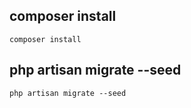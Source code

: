 ## composer install

`
composer install
`
## php artisan migrate --seed

`
php artisan migrate --seed
`
